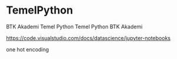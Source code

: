 # TemelPython
BTK Akademi Temel Python
Temel Python BTK Akademi

https://code.visualstudio.com/docs/datascience/jupyter-notebooks

one hot encoding